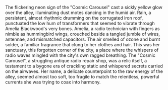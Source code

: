 The flickering neon sign of the "Cosmic Carousel" cast a sickly yellow glow over the alley, illuminating dust motes dancing in the humid air.  Rain, a persistent, almost rhythmic drumming on the corrugated iron roof, punctuated the low hum of transformers that seemed to vibrate through Amelia Blackwood's very bones.  Amelia, a radio technician with fingers as nimble as hummingbird wings, crouched beside a tangled jumble of wires, antennae, and mismatched capacitors. The air smelled of ozone and burnt solder, a familiar fragrance that clung to her clothes and hair.  This was her sanctuary, this forgotten corner of the city, a place where the whispers of radio waves mingled with the city's own ragged breathing.  The "Cosmic Carousel", a struggling antique radio repair shop, was a relic itself, a testament to a bygone era of crackling static and whispered secrets carried on the airwaves.  Her name, a delicate counterpoint to the raw energy of the alley, seemed almost too soft, too fragile to match the relentless, powerful currents she was trying to coax into harmony.
